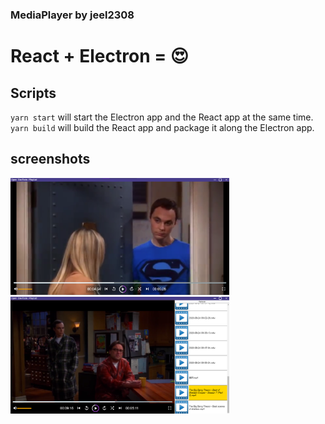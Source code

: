 ### MediaPlayer by jeel2308

# React + Electron = 😍

## Scripts

`yarn start` will start the Electron app and the React app at the same time.  
`yarn build` will build the React app and package it along the Electron app.

## screenshots

<img src="https://github.com/jeel2308/MediaPlayer/blob/master/screenshots/ss1.png" alt="try.jpg" width="350"/>
<img src="https://github.com/jeel2308/MediaPlayer/blob/master/screenshots/ss2.png" alt="try.jpg" width="350"/>
